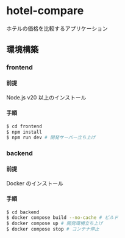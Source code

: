 # hotel-compare

ホテルの価格を比較するアプリケーション

## 環境構築

### frontend

#### 前提

Node.js v20 以上のインストール

#### 手順

```sh
$ cd frontend
$ npm install
$ npm run dev # 開発サーバー立ち上げ
```

### backend

#### 前提

Docker のインストール

#### 手順

```sh
$ cd backend
$ docker compose build --no-cache # ビルド
$ docker compose up # 開発環境立ち上げ
$ docker compose stop # コンテナ停止
```
